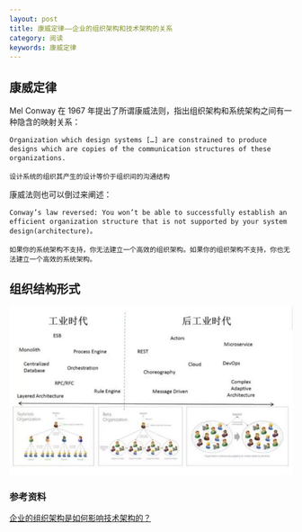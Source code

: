 ```yaml
---
layout: post
title: 康威定律——企业的组织架构和技术架构的关系
category: 阅读
keywords: 康威定律
---
```


## 康威定律

Mel Conway 在 1967 年提出了所谓康威法则，指出组织架构和系统架构之间有一种隐含的映射关系：

	Organization which design systems […] are constrained to produce designs which are copies of the communication structures of these organizations.
	
	设计系统的组织其产生的设计等价于组织间的沟通结构
	
	
康威法则也可以倒过来阐述：

	Conway’s law reversed: You won’t be able to successfully establish an efficient organization structure that is not supported by your system design(architecture)。

	如果你的系统架构不支持，你无法建立一个高效的组织架构。如果你的组织架构不支持，你也无法建立一个高效的系统架构。	


## 组织结构形式

![](/images/organization-structure-and-architecture.jpg)
### 参考资料
[企业的组织架构是如何影响技术架构的？](http://www.infoq.com/cn/articles/organization-arch-influence-technology-arch)
